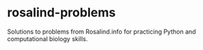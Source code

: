 # rosalind-problems
Solutions to problems from Rosalind.info for practicing Python and computational biology skills.
